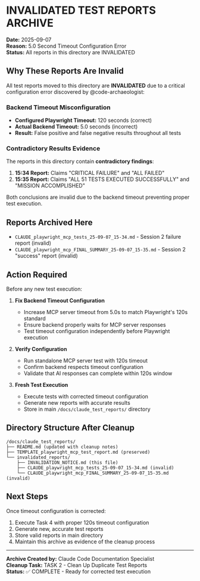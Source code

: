 # INVALIDATED TEST REPORTS ARCHIVE

**Date:** 2025-09-07  
**Reason:** 5.0 Second Timeout Configuration Error  
**Status:** All reports in this directory are INVALIDATED  

## Why These Reports Are Invalid

All test reports moved to this directory are **INVALIDATED** due to a critical configuration error discovered by @code-archaeologist:

### Backend Timeout Misconfiguration
- **Configured Playwright Timeout:** 120 seconds (correct)
- **Actual Backend Timeout:** 5.0 seconds (incorrect)
- **Result:** False positive and false negative results throughout all tests

### Contradictory Results Evidence
The reports in this directory contain **contradictory findings**:

1. **15:34 Report:** Claims "CRITICAL FAILURE" and "ALL FAILED"
2. **15:35 Report:** Claims "ALL 51 TESTS EXECUTED SUCCESSFULLY" and "MISSION ACCOMPLISHED"

Both conclusions are invalid due to the backend timeout preventing proper test execution.

## Reports Archived Here

- `CLAUDE_playwright_mcp_tests_25-09-07_15-34.md` - Session 2 failure report (invalid)
- `CLAUDE_playwright_mcp_FINAL_SUMMARY_25-09-07_15-35.md` - Session 2 "success" report (invalid)

## Action Required

Before any new test execution:

1. **Fix Backend Timeout Configuration**
   - Increase MCP server timeout from 5.0s to match Playwright's 120s standard
   - Ensure backend properly waits for MCP server responses
   - Test timeout configuration independently before Playwright execution

2. **Verify Configuration**
   - Run standalone MCP server test with 120s timeout
   - Confirm backend respects timeout configuration
   - Validate that AI responses can complete within 120s window

3. **Fresh Test Execution**
   - Execute tests with corrected timeout configuration
   - Generate new reports with accurate results
   - Store in main `/docs/claude_test_reports/` directory

## Directory Structure After Cleanup

```
/docs/claude_test_reports/
├── README.md (updated with cleanup notes)
├── TEMPLATE_playwright_mcp_test_report.md (preserved)
└── invalidated_reports/
    ├── INVALIDATION_NOTICE.md (this file)
    ├── CLAUDE_playwright_mcp_tests_25-09-07_15-34.md (invalid)
    └── CLAUDE_playwright_mcp_FINAL_SUMMARY_25-09-07_15-35.md (invalid)
```

## Next Steps

Once timeout configuration is corrected:

1. Execute Task 4 with proper 120s timeout configuration
2. Generate new, accurate test reports
3. Store valid reports in main directory
4. Maintain this archive as evidence of the cleanup process

---
**Archive Created by:** Claude Code Documentation Specialist  
**Cleanup Task:** TASK 2 - Clean Up Duplicate Test Reports  
**Status:** ✅ COMPLETE - Ready for corrected test execution